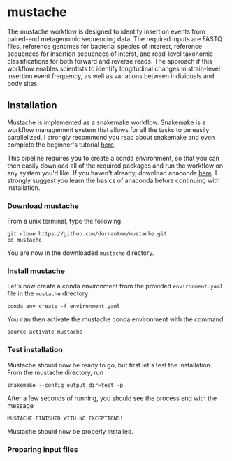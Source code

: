 # mustache
The mustache workflow is designed to identify insertion events from paired-end metagenomic sequencing data. The required inputs are FASTQ files, reference genomes for bacterial species of interest, reference sequences for insertion sequences of interst, and read-level taxonomic classifications for both forward and reverse reads. The approach if this workflow enables scientists to identify longitudinal changes in strain-level insertion event frequency, as well as variations between individuals and body sites.

## Installation
Mustache is implemented as a snakemake workflow. Snakemake is a workflow management system that allows for all the tasks to be easily parallelized. I strongly recommend you read about snakemake and even complete the beginner's tutorial [here](https://snakemake.readthedocs.io/en/stable/).

This pipeline requires you to create a conda environment, so that you can then easily download all of the required packages and run the workflow on any system you'd like. If you haven't already, download anaconda [here](https://www.continuum.io/downloads). I strongly suggest you learn the basics of anaconda before continuing with installation.

### Download mustache
From a unix terminal, type the following:

~~~~
git clone https://github.com/durrantmm/mustache.git
cd mustache
~~~~

You are now in the downloaded `mustache` directory.
 
### Install mustache
Let's now create a conda environment from the provided `environment.yaml` file in the `mustache` directory:

~~~~
conda env create -f environment.yaml
~~~~

You can then activate the mustache conda environment with the command:

~~~~
source activate mustache
~~~~

### Test installation
Mustache should now be ready to go, but first let's test the installation.
From the mustache directory, run
~~~~
snakemake --config output_dir=test -p
~~~~

After a few seconds of running, you should see the process end with the message

~~~~
MUSTACHE FINISHED WITH NO EXCEPTIONS!
~~~~

Mustache should now be properly installed.

### Preparing input files


